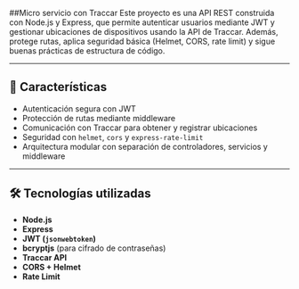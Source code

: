 ##Micro servicio con Traccar 
Este proyecto es una API REST construida con Node.js y Express, que permite autenticar usuarios mediante JWT y gestionar ubicaciones de dispositivos usando la API de Traccar. Además, protege rutas, aplica seguridad básica (Helmet, CORS, rate limit) y sigue buenas prácticas de estructura de código.

---

## 🚀 Características

- Autenticación segura con JWT
- Protección de rutas mediante middleware
- Comunicación con Traccar para obtener y registrar ubicaciones
- Seguridad con `helmet`, `cors` y `express-rate-limit`
- Arquitectura modular con separación de controladores, servicios y middleware

---

## 🛠️ Tecnologías utilizadas

- **Node.js**
- **Express**
- **JWT (`jsonwebtoken`)**
- **bcryptjs** (para cifrado de contraseñas)
- **Traccar API**
- **CORS + Helmet**
- **Rate Limit**
